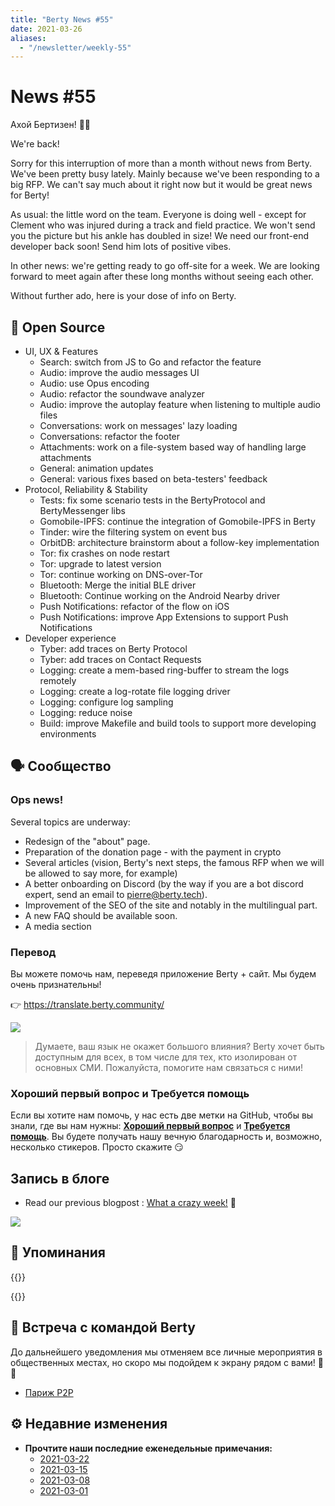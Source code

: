 ```yaml
---
title: "Berty News #55"
date: 2021-03-26
aliases:
  - "/newsletter/weekly-55"
---
```


# News #55

Ахой Бертизен! 🏴‍☠️

We're back!

Sorry for this interruption of more than a month without news from Berty. We've been pretty busy lately. Mainly because we've been responding to a big RFP. We can't say much about it right now but it would be great news for Berty!

As usual: the little word on the team. Everyone is doing well - except for Clement who was injured during a track and field practice. We won't send you the picture but his ankle has doubled in size! We need our front-end developer back soon!  Send him lots of positive vibes.

In other news: we're getting ready to go off-site for a week. We are looking forward to meet again after these long months without seeing each other.

Without further ado, here is your dose of info on Berty.



## 🚀 Open Source

* UI, UX & Features
    * Search: switch from JS to Go and refactor the feature
    * Audio: improve the audio messages UI
    * Audio: use Opus encoding
    * Audio: refactor the soundwave analyzer
    * Audio: improve the autoplay feature when listening to multiple audio files
    * Conversations: work on messages' lazy loading
    * Conversations: refactor the footer
    * Attachments: work on a file-system based way of handling large attachments
    * General: animation updates
    * General: various fixes based on beta-testers' feedback
* Protocol, Reliability & Stability
    * Tests: fix some scenario tests in the BertyProtocol and BertyMessenger libs
    * Gomobile-IPFS: continue the integration of Gomobile-IPFS in Berty
    * Tinder: wire the filtering system on event bus
    * OrbitDB: architecture brainstorm about a follow-key implementation
    * Tor: fix crashes on node restart
    * Tor: upgrade to latest version
    * Tor: continue working on DNS-over-Tor
    * Bluetooth: Merge the initial BLE driver
    * Bluetooth: Continue working on the Android Nearby driver
    * Push Notifications: refactor of the flow on iOS
    * Push Notifications: improve App Extensions to support Push Notifications
* Developer experience
    * Tyber: add traces on Berty Protocol
    * Tyber: add traces on Contact Requests
    * Logging: create a mem-based ring-buffer to stream the logs remotely
    * Logging: create a log-rotate file logging driver
    * Logging: configure log sampling
    * Logging: reduce noise
    * Build: improve Makefile and build tools to support more developing environments

## 🗣️ Сообщество

### Ops news!

Several topics are underway:
* Redesign of the "about" page.
* Preparation of the donation page - with the payment in crypto
* Several articles (vision, Berty's next steps, the famous RFP when we will be allowed to say more, for example)
* A better onboarding on Discord (by the way if you are a bot discord expert, send an email to [pierre@berty.tech](mailto:pierre@berty.tech)).
* Improvement of the SEO of the site and notably in the multilingual part.
* A new FAQ should be available soon.
* A media section


### Перевод

Вы можете помочь нам, переведя приложение Berty + сайт. Мы будем очень признательны!

👉 https://translate.berty.community/

![](https://i.imgur.com/T4EPaJt.png)

> Думаете, ваш язык не окажет большого влияния? Berty хочет быть доступным для всех, в том числе для тех, кто изолирован от основных СМИ. Пожалуйста, помогите нам связаться с ними!


### Хороший первый вопрос и Требуется помощь

Если вы хотите нам помочь, у нас есть две метки на GitHub, чтобы вы знали, где вы нам нужны: [**Хороший первый вопрос**](https://github.com/issues?q=is%3Aissue+is%3Aopen+org%3Aberty+label%3A%22good+first+issue%22+sort%3Aupdated-desc) и [ **Требуется помощь**](https://github.com/issues?q=is%3Aissue+is%3Aopen+org%3Aberty+label%3A%22help+wanted%22+sort%3Aupdated-desc+). Вы будете получать нашу вечную благодарность и, возможно, несколько стикеров. Просто скажите 😏

## Запись в блоге

* Read our previous blogpost : [What a crazy week!](https://berty.tech/blog/hackernews-reddit-week/) 🚀

![](https://i.imgur.com/Qr7yIf9.png)


## 💌 Упоминания


{{<tweet id="1364342684463230978">}}

{{<tweet id="1361532610405670912">}}


## 🎉 Встреча с командой Berty

До дальнейшего уведомления мы отменяем все личные мероприятия в общественных местах, но скоро мы подойдем к экрану рядом с вами! 🚧🚧

* [Париж P2P](https://p2p.paris/)

## ⚙️ Недавние изменения

* **Прочтите наши последние еженедельные примечания:**
    * [2021-03-22](https://github.com/berty/community/blob/master/meeting-notes/2021/Q1/2021-03-22--staff-team-weekly-sync.md)
    * [2021-03-15](https://github.com/berty/community/blob/master/meeting-notes/2021/Q1/2021-03-15--staff-team-weekly-sync.md)
    * [2021-03-08](https://github.com/berty/community/blob/master/meeting-notes/2021/Q1/2021-03-08--staff-team-weekly-sync.md)
    * [2021-03-01](https://github.com/berty/community/blob/master/meeting-notes/2021/Q1/2021-03-01--staff-team-weekly-sync.md)
    


  
